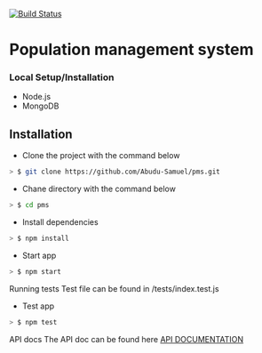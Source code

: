 [![Build Status](https://travis-ci.org/Abudu-Samuel/pms.svg?branch=master)](https://travis-ci.org/Abudu-Samuel/pms)

# Population management system

### Local Setup/Installation

- Node.js
- MongoDB

## Installation

- Clone the project with the command below

```sh
> $ git clone https://github.com/Abudu-Samuel/pms.git
```

- Chane directory with the command below

```sh
> $ cd pms
```

- Install dependencies

```sh
> $ npm install
```

- Start app

```sh
> $ npm start
```

Running tests
Test file can be found in <rootDir>/tests/index.test.js

- Test app

```sh
> $ npm test
```

API docs
The API doc can be found here [API DOCUMENTATION](https://documenter.getpostman.com/view/4556185/S1EWPEx7)
